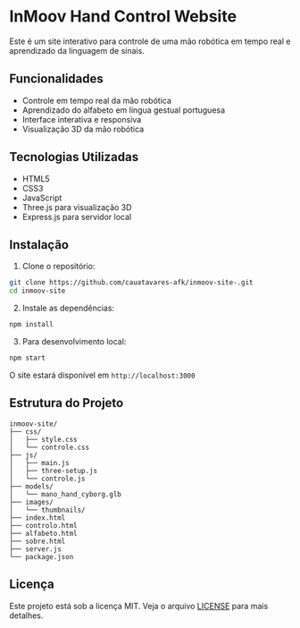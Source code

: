 # InMoov Hand Control Website

Este é um site interativo para controle de uma mão robótica em tempo real e aprendizado da linguagem de sinais.

## Funcionalidades

- Controle em tempo real da mão robótica
- Aprendizado do alfabeto em língua gestual portuguesa
- Interface interativa e responsiva
- Visualização 3D da mão robótica

## Tecnologias Utilizadas

- HTML5
- CSS3
- JavaScript
- Three.js para visualização 3D
- Express.js para servidor local

## Instalação

1. Clone o repositório:
```bash
git clone https://github.com/cauatavares-afk/inmoov-site-.git
cd inmoov-site
```

2. Instale as dependências:
```bash
npm install
```

3. Para desenvolvimento local:
```bash
npm start
```

O site estará disponível em `http://localhost:3000`

## Estrutura do Projeto

```
inmoov-site/
├── css/
│   ├── style.css
│   └── controle.css
├── js/
│   ├── main.js
│   ├── three-setup.js
│   └── controle.js
├── models/
│   └── mano_hand_cyborg.glb
├── images/
│   └── thumbnails/
├── index.html
├── controlo.html
├── alfabeto.html
├── sobre.html
├── server.js
└── package.json
```

## Licença

Este projeto está sob a licença MIT. Veja o arquivo [LICENSE](LICENSE) para mais detalhes. 